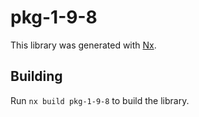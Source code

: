 # pkg-1-9-8

This library was generated with [Nx](https://nx.dev).

## Building

Run `nx build pkg-1-9-8` to build the library.
